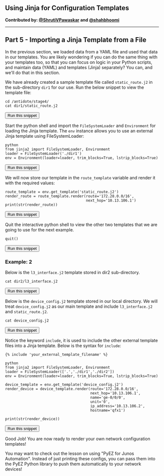 ## Using Jinja for Configuration Templates

**Contributed by: [@ShrutiVPawaskar](https://github.com/ShrutiVPawaskar) and [@shahbhoomi](https://github.com/shahbhoomi)**

---

## Part 5 - Importing a Jinja Template from a File

In the previous section, we loaded data from a YAML file and used that data in our templates. You are likely wondering if you can do the same thing with your templates too, so that you can focus on logic in your Python scripts, and maintain data (YAML) and templates (Jinja) separately? You can, and we'll do that in this section.

We have already created a sample template file called `static_route.j2` in the sub-directory `dir1` for our use. Run the below snippet to view the template file:

```
cd /antidote/stage4/
cat dir1/static_route.j2
```
<button type="button" class="btn btn-primary btn-sm" onclick="runSnippetInTab('linux1', this)">Run this snippet</button>

Start the python shell and import the `FileSystemLoader` and `Environment` for loading the Jinja template. The `env` instance allows you to use an external Jinja template using FileSystemLoader:

```
python
from jinja2 import FileSystemLoader, Environment
loader = FileSystemLoader('./dir1')
env = Environment(loader=loader, trim_blocks=True, lstrip_blocks=True)
```
<button type="button" class="btn btn-primary btn-sm" onclick="runSnippetInTab('linux1', this)">Run this snippet</button>

We will now store our template in the `route_template` variable and render it with the required values:

```
route_template = env.get_template('static_route.j2')
render_route = route_template.render(route='172.28.0.0/16',
                                     next_hop='10.13.106.1')
print(str(render_route))
```
<button type="button" class="btn btn-primary btn-sm" onclick="runSnippetInTab('linux1', this)">Run this snippet</button>

Quit the interactive python shell to view the other two templates that we are going to use for the next example.

```
quit()
```
<button type="button" class="btn btn-primary btn-sm" onclick="runSnippetInTab('linux1', this)">Run this snippet</button>

### Example: 2
Below is the `l3_interface.j2` template stored in dir2 sub-directory.

```
cat dir2/l3_interface.j2
```
<button type="button" class="btn btn-primary btn-sm" onclick="runSnippetInTab('linux1', this)">Run this snippet</button>

Below is the `device_config.j2` template stored in our local directory. We will treat `device_config.j2` as our main template and include `l3_interface.j2` and `static_route.j2`.

```
cat device_config.j2
```
<button type="button" class="btn btn-primary btn-sm" onclick="runSnippetInTab('linux1', this)">Run this snippet</button>

Notice the keyword `include`, it is used to include the other external template files into a Jinja template. Below is the syntax for `include`:

```
{% include 'your_external_template_filename' %}
```

```
python
from jinja2 import FileSystemLoader, Environment
loader = FileSystemLoader(['.','./dir1','./dir2'])
env = Environment(loader=loader, trim_blocks=True, lstrip_blocks=True)

device_template = env.get_template('device_config.j2')
render_device = device_template.render(route='172.28.0.0/16',
                                       next_hop='10.13.106.1',
                                       name='ge-0/0/0',
                                       unit='0',
                                       ip_address='10.13.106.2',
                                       hostname='qfx1')

print(str(render_device))
```
<button type="button" class="btn btn-primary btn-sm" onclick="runSnippetInTab('linux1', this)">Run this snippet</button>

Good Job! You are now ready to render your own network configuration templates!

You may want to check out the lesson on using "PyEZ for Junos Automation". Instead of just printing these configs, you can pass them into the PyEZ Python library to push them automatically to your network devices!
